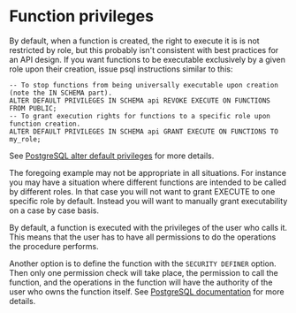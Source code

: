 Function privileges
===================

By default, when a function is created, the right to execute it is is
not restricted by role, but this probably isn't consistent with best
practices for an API design. If you want functions to be executable
exclusively by a given role upon their creation, issue psql instructions
similar to this:

    -- To stop functions from being universally executable upon creation (note the IN SCHEMA part).
    ALTER DEFAULT PRIVILEGES IN SCHEMA api REVOKE EXECUTE ON FUNCTIONS FROM PUBLIC;
    -- To grant execution rights for functions to a specific role upon function creation.
    ALTER DEFAULT PRIVILEGES IN SCHEMA api GRANT EXECUTE ON FUNCTIONS TO my_role;

See [PostgreSQL alter default
privileges](https://www.postgresql.org/docs/current/static/sql-alterdefaultprivileges.html)
for more details.

The foregoing example may not be appropriate in all situations. For
instance you may have a situation where different functions are intended
to be called by different roles. In that case you will <span
class="title-ref">not</span> want to grant <span
class="title-ref">EXECUTE</span> to one specific role by default.
Instead you will want to manually grant executability on a case by case
basis.

By default, a function is executed with the privileges of the user who
calls it. This means that the user has to have all permissions to do the
operations the procedure performs.

Another option is to define the function with the `SECURITY DEFINER`
option. Then only one permission check will take place, the permission
to call the function, and the operations in the function will have the
authority of the user who owns the function itself. See [PostgreSQL
documentation](https://www.postgresql.org/docs/current/static/sql-createfunction.html#SQL-CREATEFUNCTION-SECURITY)
for more details.
